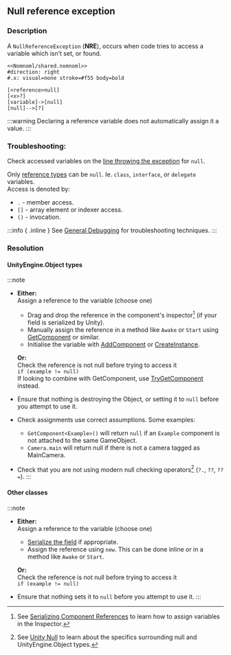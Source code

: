 ## Null reference exception
### Description
A `NullReferenceException` (**NRE**), occurs when code tries to access a variable which isn’t set, or found.  

```nomnoml
<<Nomnoml/shared.nomnoml>>
#direction: right
#.x: visual=none stroke=#f55 body=bold

[<reference>null]
[<x>?]
[variable]->[null]
[null]-->[?]
```

:::warning
Declaring a reference variable does not automatically assign it a value.
:::

### Troubleshooting:
Check accessed variables on the [line throwing the exception](../Stack%20Traces.md) for `null`.  

Only [reference types](../../Value%20And%20Reference%20Types.md) can be `null`. Ie. `class`, `interface`, or `delegate` variables.  
Access is denoted by:
- `.`  - member access.
- `[]` - array element or indexer access.
- `()` - invocation.

:::info { .inline }
See [General Debugging](../../Debugging.md) for troubleshooting techniques.
:::

### Resolution
#### UnityEngine.Object types
:::note
- **Either:**  
    Assign a reference to the variable (choose one)
    - Drag and drop the reference in the component's inspector[^1] (if your field is serialized by Unity).  
    - Manually assign the reference in a method like `Awake` or `Start` using [GetComponent](https://docs.unity3d.com/ScriptReference/GameObject.GetComponent.html) or similar.
    - Initialise the variable with [AddComponent](https://docs.unity3d.com/ScriptReference/GameObject.AddComponent.html) or [CreateInstance](https://docs.unity3d.com/ScriptReference/ScriptableObject.CreateInstance.html).

    **Or:**  
    Check the reference is not null before trying to access it  
    `if (example != null)`  
    If looking to combine with GetComponent, use [TryGetComponent](https://docs.unity3d.com/ScriptReference/Component.TryGetComponent.html) instead.
- Ensure that nothing is destroying the Object, or setting it to `null` before you attempt to use it.
- Check assignments use correct assumptions. Some examples: 
   - `GetComponent<Example>()` will return `null` if an `Example` component is not attached to the same GameObject.  
   - `Camera.main` will return null if there is not a camera tagged as MainCamera.  
- Check that you are not using modern null checking operators[^2] (`?.`, `??`, `??=`).
:::
#### Other classes
:::note
- **Either:**  
   Assign a reference to the variable (choose one)
    - [Serialize the field](../../Variables/Serialization/Serialization%201/Serializing%20A%20Field%201.md) if appropriate.
    - Assign the reference using `new`. This can be done inline or in a method like `Awake` or `Start`.

   **Or:**  
   Check the reference is not null before trying to access it  
   `if (example != null)`
- Ensure that nothing sets it to `null` before you attempt to use it.
:::

[^1]: See [Serializing Component References]() to learn how to assign variables in the Inspector.  
[^2]: See [Unity Null](../../Other/Unity%20Null.md) to learn about the specifics surrounding null and UnityEngine.Object types.